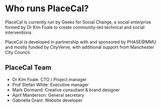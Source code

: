 # Who runs PlaceCal?

PlaceCal is currently run by Geeks for Social Change, a social enterprise formed by Dr Kim Foale to create community-led technical and social interventions.

PlaceCal is developed in partnership with and sponsored by PHASE@MMU and mostly funded by CityVerve, with additional support from Manchester City Council.

## PlaceCal Team

* Dr Kim Foale: CTO / Project manager
* Prof Stefan White: Executive manager
* Mark Dormand: Creative consultant & brand designer
* April Manderson: General secretary
* Gabriella Grant: Website developer



